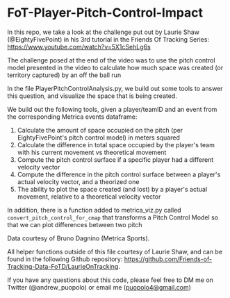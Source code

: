 # FoT-Player-Pitch-Control-Impact

In this repo, we take a look at the challenge put out by Laurie Shaw (@EightyFivePoint) in his 3rd tutorial in the Friends Of Tracking Series: https://www.youtube.com/watch?v=5X1cSehLg6s

The challenge posed at the end of the video was to use the pitch control model presented in the video to calculate how much space was created (or territory captured) by an off the ball run

In the file PlayerPitchControlAnalysis.py, we build out some tools to answer this question, and visualize the space that is being created.

We build out the following tools, given a player/teamID and an event from the corresponding Metrica events dataframe:

1. Calculate the amount of space occupied on the pitch (per EightyFivePoint's pitch control model) in meters squared
2. Calculate the difference in total space occupied by the player's team with his current movement vs theoretical movement
3. Compute the pitch control surface if a specific player had a different velocity vector
4. Compute the difference in the pitch control surface between a player's actual velocity vector, and a theorized one
5. The ability to plot the space created (and lost) by a player's actual movement, relative to a theoretical velocity vector

In addition, there is a function added to metrica_viz.py called `convert_pitch_control_for_cmap` that transforms a Pitch Control Model so that we can plot differences between two pitch 

Data courtesy of Bruno Dagnino (Metrica Sports).

All helper functions outside of this file courtesy of Laurie Shaw, and can be found in the following Github repository: https://github.com/Friends-of-Tracking-Data-FoTD/LaurieOnTracking.

If you have any questions about this code, please feel free to DM me on Twitter (@andrew_puopolo) or email me (puopolo4@gmail.com) 

